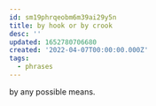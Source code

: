 ```yaml
---
id: sm19phrqeobm6m39ai29y5n
title: by hook or by crook
desc: ''
updated: 1652780706680
created: '2022-04-07T00:00:00.000Z'
tags:
  - phrases
---
```


by any possible means.
